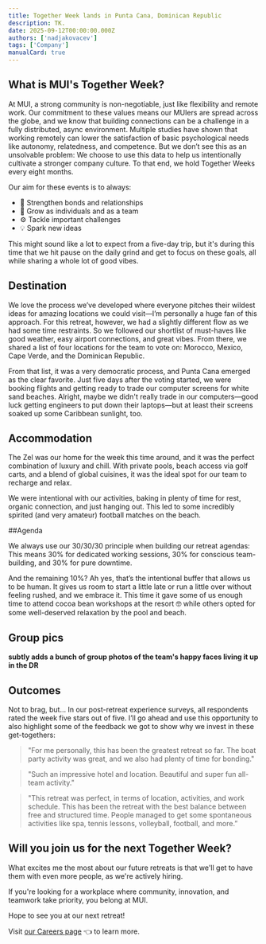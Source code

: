 ```yaml
---
title: Together Week lands in Punta Cana, Dominican Republic
description: TK.
date: 2025-09-12T00:00:00.000Z
authors: ['nadjakovacev']
tags: ['Company']
manualCard: true
---
```


## What is MUI's Together Week?

At MUI, a strong community is non-negotiable, just like flexibility and remote work. Our commitment to these values means our MUIers are spread across the globe, and we know that building connections can be a challenge in a fully distributed, async environment. 
Multiple studies have shown that working remotely can lower the satisfaction of basic psychological needs like autonomy, relatedness, and competence.
But we don’t see this as an unsolvable problem: We choose to use this data to help us intentionally cultivate a stronger company culture. To that end, we hold Together Weeks every eight months.

Our aim for these events is to always:

- 🤝 Strengthen bonds and relationships
- 🌱 Grow as individuals and as a team
- ⚙️ Tackle important challenges
- 💡 Spark new ideas

This might sound like a lot to expect from a five-day trip, but it's during this time that we hit pause on the daily grind and get to focus on these goals, all while sharing a whole lot of good vibes.


## Destination

We love the process we’ve developed where everyone pitches their wildest ideas for amazing locations we could visit—I’m personally a huge fan of this approach. 
For this retreat, however, we had a slightly different flow as we had some time restraints. 
So we followed our shortlist of must-haves like good weather, easy airport connections, and great vibes. 
From there, we shared a list of four locations for the team to vote on: Morocco, Mexico, Cape Verde, and the Dominican Republic.

From that list, it was a very democratic process, and Punta Cana emerged as the clear favorite. 
Just five days after the voting started, we were booking flights and getting ready to trade our computer screens for white sand beaches. 
Alright, maybe we didn't really trade in our computers—good luck getting engineers to put down their laptops—but at least their screens soaked up some Caribbean sunlight, too.

## Accommodation

The Zel was our home for the week this time around, and it was the perfect combination of luxury and chill. 
With private pools, beach access via golf carts, and a blend of global cuisines, it was the ideal spot for our team to recharge and relax.

We were intentional with our activities, baking in plenty of time for rest, organic connection, and just hanging out. 
This led to some incredibly spirited (and very amateur) football matches on the beach.

##Agenda

We always use our 30/30/30 principle when building our retreat agendas: 
This means 30% for dedicated working sessions, 30% for conscious team-building, and 30% for pure downtime. 

And the remaining 10%? 
Ah yes, that’s the intentional buffer that allows us to be human. 
It gives us room to start a little late or run a little over without feeling rushed, and we embrace it.
This time it gave some of us enough time to attend cocoa bean workshops at the resort 🤓 while others opted for some well-deserved relaxation by the pool and beach.

## Group pics

**subtly adds a bunch of group photos of the team's happy faces living it up in the DR** 

## Outcomes

Not to brag, but… In our post-retreat experience surveys, all respondents rated the week five stars out of five. 
I’ll go ahead and use this opportunity to also highlight some of the feedback we got to show why we invest in these get-togethers:

> "For me personally, this has been the greatest retreat so far. The boat party activity was great, and we also had plenty of time for bonding."

> "Such an impressive hotel and location. Beautiful and super fun all-team activity."

> "This retreat was perfect, in terms of location, activities, and work schedule. This has been the retreat with the best balance between free and structured time. People managed to get some spontaneous activities like spa, tennis lessons, volleyball, football, and more.”

## Will you join us for the next Together Week?

What excites me the most about our future retreats is that we'll get to have them with even more people, as we're actively hiring.

If you're looking for a workplace where community, innovation, and teamwork take priority, you belong at MUI.

Hope to see you at our next retreat!

Visit [our Careers page](https://mui.com/careers/) 👈 to learn more.

